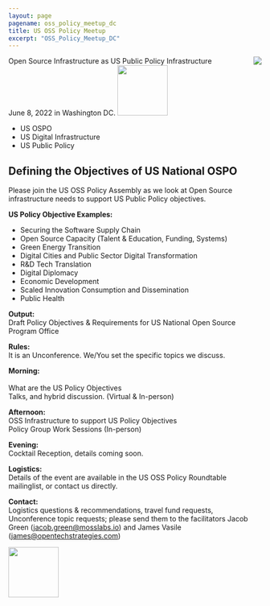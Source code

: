 ```yaml
---
layout: page
pagename: oss_policy_meetup_dc
title: US OSS Policy Meetup
excerpt: "OSS_Policy_Meetup_DC"
---
```


<a href="https://www.eventbrite.com/e/us-ospo-us-policy-objectives-digital-infrastructure-tickets-318956335987"><img src="{{ ASSET_PATH }}/assets/images/InfrastructureUSOSPO.png" style="float:right;max-width:300px;" /></a>

Open Source Infrastructure as US Public Policy Infrastructure<br>
June 8, 2022 in Washington DC.
<a href="https://www.eventbrite.com/e/us-ospo-us-policy-objectives-digital-infrastructure-tickets-318956335987"><img src="{{ ASSET_PATH }}/assets/images/register.png" width="100"/></a>

- US OSPO
- US Digital Infrastructure 
- US Public Policy

## **Defining the Objectives of US National OSPO**

Please join the US OSS Policy Assembly as we look at Open Source infrastructure needs to support US Public Policy objectives. <br>


**US Policy Objective Examples:**<br>
- Securing the Software Supply Chain
- Open Source Capacity (Talent & Education, Funding, Systems)
- Green Energy Transition
- Digital Cities and Public Sector Digital Transformation
- R&D Tech Translation
- Digital Diplomacy
- Economic Development
- Scaled Innovation Consumption and Dissemination
- Public Health

**Output:**  <br>
Draft Policy Objectives & Requirements for US National Open Source Program Office

**Rules:**  <br>
It is an Unconference.  We/You set the specific topics we discuss.<br>

**Morning:**  <br>  	
What are the US Policy Objectives <br>
Talks, and hybrid discussion. (Virtual & In-person)<br>

**Afternoon:** 	<br>
OSS Infrastructure to support US Policy Objectives <br>
Policy Group Work Sessions (In-person)<br>

**Evening:** 	<br>
Cocktail Reception, details coming soon.

**Logistics:** 	<br>
Details of the event are available in the US OSS Policy Roundtable mailinglist, or contact us directly.  

**Contact:** <br>
Logistics questions & recommendations, travel fund requests, Unconference topic requests; please send them to the facilitators Jacob Green (<a href="mailto:jacob.green@mosslabs.io">jacob.green@mosslabs.io</a>) and James Vasile (<a href="mailto:james@opentechstrategies.com">james@opentechstrategies.com</a>)

<a href="https://www.eventbrite.com/e/us-ospo-us-policy-objectives-digital-infrastructure-tickets-318956335987"><img src="{{ ASSET_PATH }}/assets/images/register.png" width="100"/></a>

